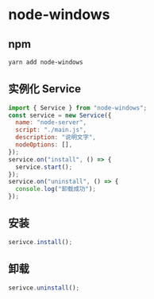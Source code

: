 # node-windows

## npm

```powershell
yarn add node-windows
```

## 实例化 Service

```js
import { Service } from "node-windows";
const service = new Service({
  name: "node-server",
  script: "./main.js",
  description: "说明文字",
  nodeOptions: [],
});
service.on("install", () => {
  service.start();
});
service.on("uninstall", () => {
  console.log("卸载成功");
});
```

## 安装

```js
serivce.install();
```

## 卸载

```js
serivce.uninstall();
```
